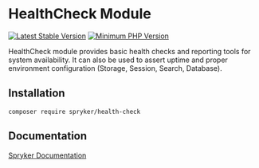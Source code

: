 # HealthCheck Module
[![Latest Stable Version](https://poser.pugx.org/spryker/health-check/v/stable.svg)](https://packagist.org/packages/spryker/health-check)
[![Minimum PHP Version](https://img.shields.io/badge/php-%3E%3D%208.3-8892BF.svg)](https://php.net/)

HealthCheck module provides basic health checks and reporting tools for system availability. It can also be used to assert uptime and proper environment configuration (Storage, Session, Search, Database).

## Installation

```
composer require spryker/health-check
```

## Documentation

[Spryker Documentation](https://docs.spryker.com)
